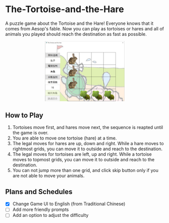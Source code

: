 # The-Tortoise-and-the-Hare
A puzzle game about the Tortoise and the Hare! Everyone knows that it comes from Aesop's fable. Now you can play as tortoises or hares and all of animals you played should reach the destination as fast as possible.
<div align="center">
<img src="docs/Screenshot.png" alt="img" width="50%" />
</div>

## How to Play
1. Tortoises move first, and hares move next, the sequence is reapted until the game is over.
2. You are able to move one tortoise (hare) at a time.
3. The legal moves for hares are up, down and right. While a hare moves to rightmost grids, you can move it to outside and reach to the destination.
4. The legal moves for tortoises are left, up and right. While a tortoise moves to topmost grids, you can move it to outside and reach to the destination.
5. You can not jump more than one grid, and click skip button only if you are not able to move your animals.
## Plans and Schedules
- [x] Change Game UI to English (from Traditional Chinese)
- [ ] Add more friendly prompts
- [ ] Add an option to adjust the difficulty 
